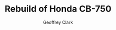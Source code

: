 ---
layout: post
title: "Rebuild of Honda CB-750"
author: "Geoffrey Clark"
categories: projects
# tags: [projects]
image: walking_lq.gif
---